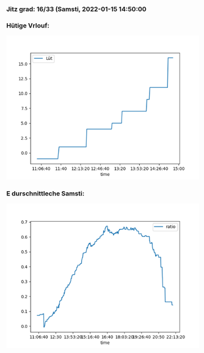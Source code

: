 ### Jitz grad: 16/33 (Samsti, 2022-01-15 14:50:00

### Hütige Vrlouf:
![Graph](Today.png)

### E durschnittleche Samsti:
![Graph](Samsti.png)